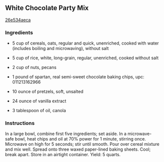 ## White Chocolate Party Mix

[26e534aeca](http://www.food.com/recipe/white-chocolate-party-mix-435127)

### Ingredients

 - 5 cup of cereals, oats, regular and quick, unenriched, cooked with water (includes boiling and microwaving), without salt

 - 5 cup of rice, white, long-grain, regular, unenriched, cooked without salt

 - 2 cup of nuts, pecans

 - 1 pound of spartan, real semi-sweet chocolate baking chips, upc: 011213162966

 - 10 ounce of pretzels, soft, unsalted

 - 24 ounce of vanilla extract

 - 3 tablespoon of oil, canola

### Instructions

In a large bowl, combine first five ingredients; set aside. In a microwave-safe bowl, heat chips and oil at 70% power for 1 minute, stirring once. Microwave on high for 5 seconds; stir until smooth. Pour over cereal mixture and mix well. Spread onto three waxed paper-lined baking sheets. Cool; break apart. Store in an airtight container. Yield: 5 quarts.